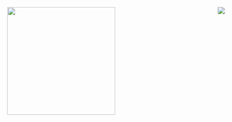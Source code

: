 <!---
<div id="header" align="center">
  <img src="https://media.giphy.com/media/KzJkzjggfGN5Py6nkT/giphy.gif" width="150"/>
</div>
--->

<div align="center">
	<img align="left" src="https://media.giphy.com/media/ES4Vcv8zWfIt2/giphy.gif" width="250"/>
	<img align="right" src="https://github-readme-stats.vercel.app/api/top-langs/?username=soaresgabe&theme=tokyonight&hide_border=true"/>
</div>

<!--
**soaresgabe/soaresgabe** is a ✨ _special_ ✨ repository because its `README.md` (this file) appears on your GitHub profile.

Here are some ideas to get you started:

- 🔭 I’m currently working on ...
- 🌱 I’m currently learning ...
- 👯 I’m looking to collaborate on ...
- 🤔 I’m looking for help with ...
- 💬 Ask me about ...
- 📫 How to reach me: ...
- 😄 Pronouns: ...
- ⚡ Fun fact: ...




-->
